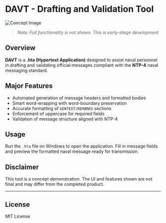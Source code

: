 # DAVT - Drafting and Validation Tool

![Concept Image](https://i.imgur.com/RtAP2HS.png)

> *Note: Full functionality is not shown. This is early-stage development*

## Overview

**DAVT** is a **.hta (Hypertext Application)** designed to assist naval personnel in drafting and validating official messages compliant with the **NTP-4** naval messaging standard.

## Major Features

- Automated generation of message headers and formatted bodies  
- Smart word-wrapping with word-boundary preservation  
- Accurate formatting of `GENTEXT/REMARKS` sections  
- Enforcement of uppercase for required fields  
- Validation of message structure aligned with NTP-4  

## Usage

Run the `.hta` file on Windows to open the application. Fill in message fields and preview the formatted naval message ready for transmission.

## Disclaimer

This tool is a concept demonstration. The UI and features shown are not final and may differ from the completed product.

---

## License

MIT License

